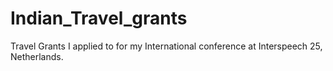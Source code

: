 # Indian_Travel_grants
Travel Grants I applied to for my International conference at Interspeech 25, Netherlands.
